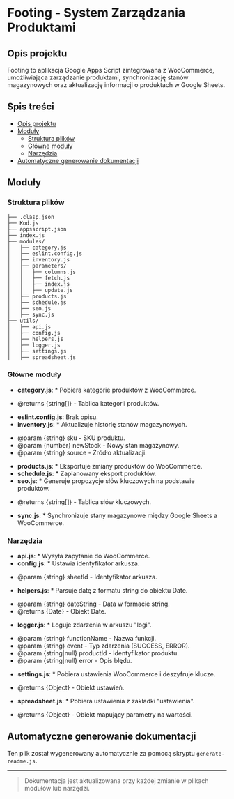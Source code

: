 
# Footing - System Zarządzania Produktami

## Opis projektu
Footing to aplikacja Google Apps Script zintegrowana z WooCommerce, umożliwiająca zarządzanie produktami, synchronizację stanów magazynowych oraz aktualizację informacji o produktach w Google Sheets.


## Spis treści
- [Opis projektu](#opis-projektu)
- [Moduły](#moduły)
  - [Struktura plików](#struktura-plików)
  - [Główne moduły](#główne-moduły)
  - [Narzędzia](#narzędzia)
- [Automatyczne generowanie dokumentacji](#automatyczne-generowanie-dokumentacji)
  

## Moduły

### Struktura plików
```plaintext
├── .clasp.json
├── Kod.js
├── appsscript.json
├── index.js
├── modules/
│   ├── category.js
│   ├── eslint.config.js
│   ├── inventory.js
│   ├── parameters/
│   │   ├── columns.js
│   │   ├── fetch.js
│   │   ├── index.js
│   │   ├── update.js
│   ├── products.js
│   ├── schedule.js
│   ├── seo.js
│   ├── sync.js
├── utils/
│   ├── api.js
│   ├── config.js
│   ├── helpers.js
│   ├── logger.js
│   ├── settings.js
│   ├── spreadsheet.js
```

### Główne moduły
- **category.js**: * Pobiera kategorie produktów z WooCommerce.
 * @returns {string[]} - Tablica kategorii produktów.
- **eslint.config.js**: Brak opisu.
- **inventory.js**: * Aktualizuje historię stanów magazynowych.
 * @param {string} sku - SKU produktu.
 * @param {number} newStock - Nowy stan magazynowy.
 * @param {string} source - Źródło aktualizacji.
- **products.js**: * Eksportuje zmiany produktów do WooCommerce.
- **schedule.js**: * Zaplanowany eksport produktów.
- **seo.js**: * Generuje propozycje słów kluczowych na podstawie produktów.
 * @returns {string[]} - Tablica słów kluczowych.
- **sync.js**: * Synchronizuje stany magazynowe między Google Sheets a WooCommerce.

### Narzędzia
- **api.js**: * Wysyła zapytanie do WooCommerce.
- **config.js**: * Ustawia identyfikator arkusza.
 * @param {string} sheetId - Identyfikator arkusza.
- **helpers.js**: * Parsuje datę z formatu string do obiektu Date.
 * @param {string} dateString - Data w formacie string.
 * @returns {Date} - Obiekt Date.
- **logger.js**: * Loguje zdarzenia w arkuszu "logi".
 * @param {string} functionName - Nazwa funkcji.
 * @param {string} event - Typ zdarzenia (SUCCESS, ERROR).
 * @param {string|null} productId - Identyfikator produktu.
 * @param {string|null} error - Opis błędu.
- **settings.js**: * Pobiera ustawienia WooCommerce i deszyfruje klucze.
 * @returns {Object} - Obiekt ustawień.
- **spreadsheet.js**: * Pobiera ustawienia z zakładki "ustawienia".
 * @returns {Object} - Obiekt mapujący parametry na wartości.

## Automatyczne generowanie dokumentacji
Ten plik został wygenerowany automatycznie za pomocą skryptu `generate-readme.js`.

---

> Dokumentacja jest aktualizowana przy każdej zmianie w plikach modułów lub narzędzi.
